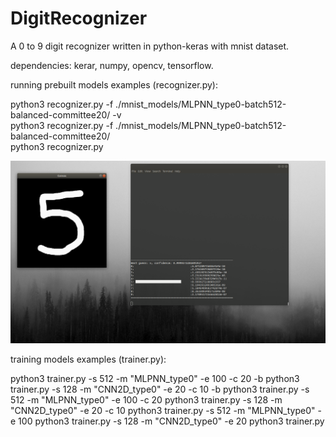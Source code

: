# DigitRecognizer

A 0 to 9 digit recognizer written in python-keras with mnist dataset.

dependencies: kerar, numpy, opencv, tensorflow.

running prebuilt models examples (recognizer.py):

python3 recognizer.py -f ./mnist_models/MLPNN_type0-batch512-balanced-committee20/ -v    
python3 recognizer.py -f ./mnist_models/MLPNN_type0-batch512-balanced-committee20/    
python3 recognizer.py   

![Alt text](./images/1.png?raw=true "Title")

training models examples (trainer.py):

python3 trainer.py -s 512 -m "MLPNN_type0" -e 100 -c 20 -b
python3 trainer.py -s 128 -m "CNN2D_type0" -e 20 -c 10 -b
python3 trainer.py -s 512 -m "MLPNN_type0" -e 100 -c 20
python3 trainer.py -s 128 -m "CNN2D_type0" -e 20 -c 10
python3 trainer.py -s 512 -m "MLPNN_type0" -e 100
python3 trainer.py -s 128 -m "CNN2D_type0" -e 20
python3 trainer.py

